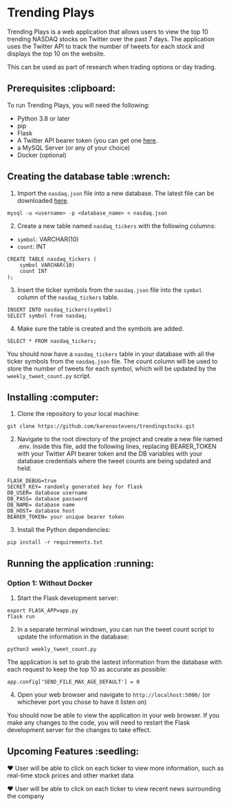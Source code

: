 <h1>Trending Plays</h1>

Trending Plays is a web application that allows users to view the top 10 trending NASDAQ stocks on Twitter over the past 7 days. The application uses the Twitter API to track the number of tweets for each stock and displays the top 10 on the website.

This can be used as part of research when trading options or day trading.

<h2>Prerequisites :clipboard:</h2>

To run Trending Plays, you will need the following:

* Python 3.8 or later
* pip
* Flask
* A Twitter API bearer token (you can get one [here](href="https://developer.twitter.com/en").
* a MySQL Server (or any of your choice)
* Docker (optional)

<h2>Creating the database table :wrench:</h2>

1. Import the `nasdaq.json` file into a new database. The latest file can be downloaded [here](https://datahub.io/core/nasdaq-listings).

```
mysql -u <username> -p <database_name> < nasdaq.json
```

2. Create a new table named `nasdaq_tickers` with the following columns:

* `symbol`: VARCHAR(10)
* `count`: INT

```
CREATE TABLE nasdaq_tickers (
    symbol VARCHAR(10)
    count INT
);
```

3. Insert the ticker symbols from the `nasdaq.json` file into the `symbol` column of the `nasdaq_tickers` table.

```
INSERT INTO nasdaq_tickers(symbol)
SELECT symbol from nasdaq;
```

4. Make sure the table is created and the symbols are added.

```
SELECT * FROM nasdaq_tickers;
```

You should now have a `nasdaq_tickers` table in your database with all the ticker symbols from the `nasdaq.json` file. The count column will be used to store the number of tweets for each symbol, which will be updated by the `weekly_tweet_count.py` script.

<h2>Installing :computer:</h2>

1. Clone the repository to your local machine:

```
git clone https://github.com/karenastevens/trendingstocks.git

```

2. Navigate to the root directory of the project and create a new file named .env. Inside this file, add the following lines, replacing BEARER_TOKEN with your Twitter API bearer token and the DB variables with your database credentials where the tweet counts are being updated and held:

```
FLASK_DEBUG=true
SECRET_KEY= randomly generated key for flask
DB_USER= database username
DB_PASS= database password
DB_NAME= database name
DB_HOST= database host
BEARER_TOKEN= your unique bearer token
```

3. Install the Python dependencies:

```
pip install -r requirements.txt
```

<h2>Running the application :running:</h2>

<h3>Option 1: Without Docker</h3>

1. Start the Flask development server:

```
export FLASK_APP=app.py
flask run
```

2. In a separate terminal windown, you can run the tweet count script to update the information in the database:

```
python3 weekly_tweet_count.py
```

The application is set to grab the lastest information from the database with each request to keep the top 10 as accurate as possible:
```
app.config['SEND_FILE_MAX_AGE_DEFAULT'] = 0
```

4. Open your web browser and navigate to `http://localhost:5000/` (or whichever port you chose to have it listen on)

You should now be able to view the application in your web browser. If you make any changes to the code, you will need to restart the Flask development server for the changes to take effect.

<h2>Upcoming Features :seedling:</h2>

:heart: User will be able to click on each ticker to view more information, such as real-time stock prices and other market data

:heart: User will be able to click on each ticker to view recent news surrounding the company
